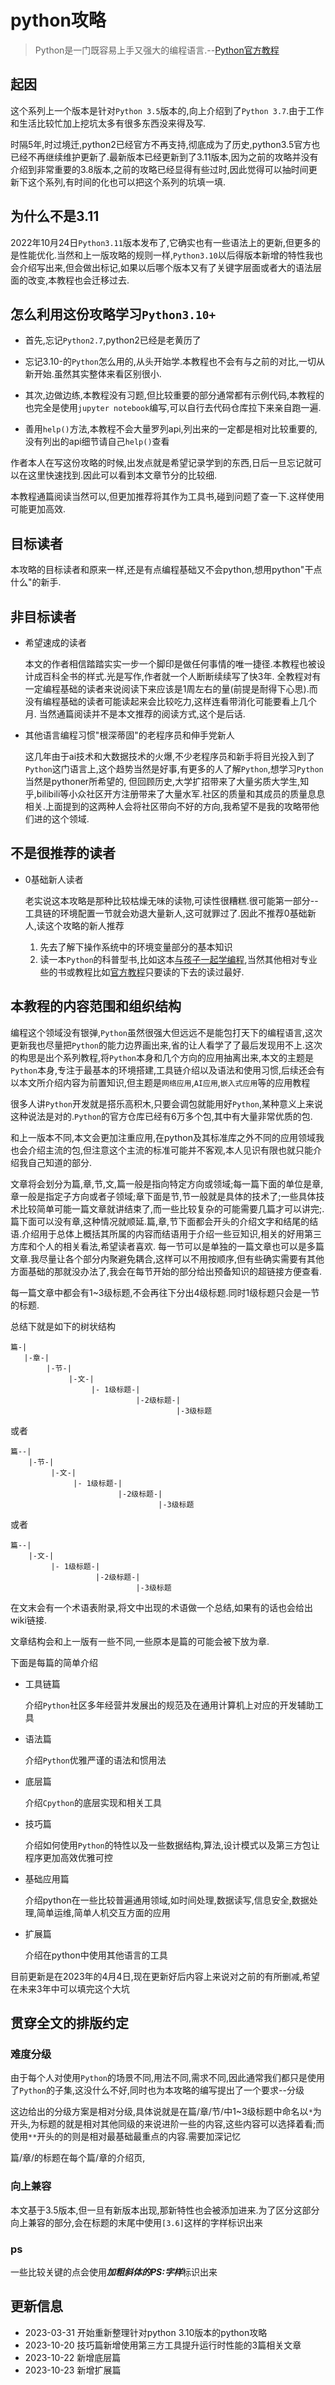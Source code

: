 # python攻略

> Python是一门既容易上手又强大的编程语言.--[Python官方教程](https://docs.python.org/3/tutorial/)

## 起因

这个系列上一个版本是针对`Python 3.5`版本的,向上介绍到了`Python 3.7`.由于工作和生活比较忙加上挖坑太多有很多东西没来得及写.

时隔5年,时过境迁,python2已经官方不再支持,彻底成为了历史,python3.5官方也已经不再继续维护更新了.最新版本已经更新到了3.11版本,因为之前的攻略并没有介绍到非常重要的3.8版本,之前的攻略已经显得有些过时,因此觉得可以抽时间更新下这个系列,有时间的化也可以把这个系列的坑填一填.

## 为什么不是3.11

2022年10月24日`Python3.11`版本发布了,它确实也有一些语法上的更新,但更多的是性能优化.当然和上一版攻略的规则一样,`Python3.10`以后得版本新增的特性我也会介绍写出来,但会做出标记,如果以后哪个版本又有了关键字层面或者大的语法层面的改变,本教程也会迁移过去.

## 怎么利用这份攻略学习`Python3.10+`

+ 首先,忘记`Python2.7`,python2已经是老黄历了

+ 忘记3.10-的`Python`怎么用的,从头开始学.本教程也不会有与之前的对比,一切从新开始.虽然其实整体来看区别很小.

+ 其次,边做边练,本教程没有习题,但比较重要的部分通常都有示例代码,本教程的也完全是使用`jupyter notebook`编写,可以自行去代码仓库拉下来亲自跑一遍.

+ 善用`help()`方法,本教程不会大量罗列api,列出来的一定都是相对比较重要的,没有列出的api细节请自己`help()`查看

作者本人在写这份攻略的时候,出发点就是希望记录学到的东西,日后一旦忘记就可以在这里快速找到.因此可以看到本文章节分的比较细.

本教程通篇阅读当然可以,但更加推荐将其作为工具书,碰到问题了查一下.这样使用可能更加高效.

## 目标读者

本攻略的目标读者和原来一样,还是有点编程基础又不会python,想用python"干点什么"的新手.

## 非目标读者

+ 希望速成的读者

    本文的作者相信踏踏实实一步一个脚印是做任何事情的唯一捷径.本教程也被设计成百科全书的样式.光是写作,作者就一个人断断续续写了快3年.
    全教程对有一定编程基础的读者来说阅读下来应该是1周左右的量(前提是耐得下心思).而没有编程基础的读者可能读起来会比较吃力,这样连看带消化可能要看上几个月.
    当然通篇阅读并不是本文推荐的阅读方式,这个是后话.

+ 其他语言编程习惯"根深蒂固"的老程序员和伸手党新人

    这几年由于ai技术和大数据技术的火爆,不少老程序员和新手将目光投入到了`Python`这门语言上,这个趋势当然是好事,有更多的人了解`Python`,想学习`Python`当然是pythoner所希望的,
    但回顾历史,大学扩招带来了大量劣质大学生,知乎,bilibili等小众社区开方注册带来了大量水军.社区的质量和其成员的质量息息相关.上面提到的这两种人会将社区带向不好的方向,我希望不是我的攻略带他们进的这个领域.

## 不是很推荐的读者

+ 0基础新人读者

    老实说这本攻略是那种比较枯燥无味的读物,可读性很糟糕.很可能第一部分--工具链的环境配置一节就会劝退大量新人,这可就罪过了.因此不推荐0基础新人,读这个攻略的新人推荐
    1. 先去了解下操作系统中的环境变量部分的基本知识
    2. 读一本`Python`的科普型书,比如这本[与孩子一起学编程](http://www.ituring.com.cn/book/103),当然其他相对专业些的书或教程比如[官方教程](https://docs.python.org/3/tutorial)只要读的下去的读过最好.

## 本教程的内容范围和组织结构

编程这个领域没有银弹,`Python`虽然很强大但远远不是能包打天下的编程语言,这次更新我也尽量把`Python`的能力边界画出来,省的让人看学了了最后发现用不上.这次的构思是出个系列教程,将`Python`本身和几个方向的应用抽离出来,本文的主题是`Python`本身,专注于最基本的环境搭建,工具链介绍以及语法和使用习惯,后续还会有以本文所介绍内容为前置知识,但主题是`网络应用`,`AI应用`,`嵌入式应用`等的应用教程

很多人讲`Python`开发就是搭乐高积木,只要会调包就能用好`Python`,某种意义上来说这种说法是对的.`Python`的官方仓库已经有6万多个包,其中有大量非常优质的包.

和上一版本不同,本文会更加注重应用,在python及其标准库之外不同的应用领域我也会介绍主流的包,但注意这个主流的标准可能并不客观,本人见识有限也就只能介绍我自己知道的部分.

文章将会划分为篇,章,节,文,篇一般是指向特定方向或领域;每一篇下面的单位是章,章一般是指定子方向或者子领域;章下面是节,节一般就是具体的技术了;一些具体技术比较简单可能一篇文章就讲结束了,而一些比较复杂的可能需要几篇才可以讲完;.篇下面可以没有章,这种情况就顺延.篇,章,节下面都会开头的介绍文字和结尾的结语.介绍用于总体上概括其所属的内容而结语用于介绍一些豆知识,相关的好用第三方库和个人的相关看法,希望读者喜欢.
每一节可以是单独的一篇文章也可以是多篇文章.我尽量让各个部分内聚避免耦合,这样可以不用按顺序,但有些确实需要有其他方面基础的那就没办法了,我会在每节开始的部分给出预备知识的超链接方便查看.

每一篇文章中都会有1~3级标题,不会再往下分出4级标题.同时1级标题只会是一节的标题.

总结下就是如下的树状结构

```shell
篇-|
   |-章-|
        |-节-|
             |-文-|
                  |- 1级标题-|
                            |-2级标题-|
                                     |-3级标题
```

或者

```shell
篇--|
    |-节-|
         |-文-|
              |- 1级标题-|
                        |-2级标题-|
                                 |-3级标题
```

或者

```shell
篇--|
    |-文-|
         |- 1级标题-|
                   |-2级标题-|
                            |-3级标题
```

在文末会有一个术语表附录,将文中出现的术语做一个总结,如果有的话也会给出wiki链接.

文章结构会和上一版有一些不同,一些原本是篇的可能会被下放为章.

下面是每篇的简单介绍

+ 工具链篇

    介绍`Python`社区多年经营并发展出的规范及在通用计算机上对应的开发辅助工具

+ 语法篇

    介绍`Python`优雅严谨的语法和惯用法

+ 底层篇

    介绍`Cpython`的底层实现和相关工具

+ 技巧篇

    介绍如何使用`Python`的特性以及一些数据结构,算法,设计模式以及第三方包让程序更加高效优雅可控

+ 基础应用篇

    介绍python在一些比较普遍通用领域,如时间处理,数据读写,信息安全,数据处理,简单运维,简单人机交互方面的应用

+ 扩展篇

    介绍在python中使用其他语言的工具


目前更新是在2023年的4月4日,现在更新好后内容上来说对之前的有所删减,希望在未来3年中可以填完这个大坑

## 贯穿全文的排版约定

### 难度分级

由于每个人对使用`Python`的场景不同,用法不同,需求不同,因此通常我们都只是使用了`Python`的子集,这没什么不好,同时也为本攻略的编写提出了一个要求--分级

这边给出的分级方案是相对分级,具体说就是在篇/章/节/中1~3级标题中命名以`*`为开头,为标题的就是相对其他同级的来说进阶一些的内容,这些内容可以选择着看;而使用`**`开头的的则是相对最基础最重点的内容.需要加深记忆

篇/章/的标题在每个篇/章的介绍页,

### 向上兼容

本文基于3.5版本,但一旦有新版本出现,那新特性也会被添加进来.为了区分这部分向上兼容的部分,会在标题的末尾中使用`[3.6]`这样的字样标识出来

### ps

一些比较关键的点会使用***加粗斜体的PS:字样***标识出来

## 更新信息

+ 2023-03-31 开始重新整理针对python 3.10版本的python攻略
+ 2023-10-20 技巧篇新增使用第三方工具提升运行时性能的3篇相关文章
+ 2023-10-22 新增底层篇
+ 2023-10-23 新增扩展篇
